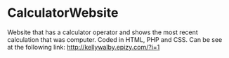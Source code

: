 # CalculatorWebsite
Website that has a calculator operator and shows the most recent calculation that was computer. Coded in HTML, PHP and CSS. Can be see at the following link: http://kellywalby.epizy.com/?i=1  
